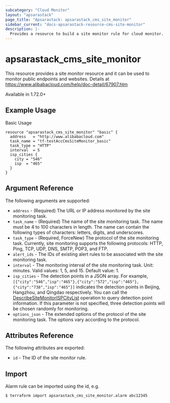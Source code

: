 ```yaml
---
subcategory: "Cloud Monitor"
layout: "apsarastack"
page_title: "Apsarastack: apsarastack_cms_site_monitor"
sidebar_current: "docs-apsarastack-resource-cms-site-monitor"
description: |-
  Provides a resource to build a site monitor rule for cloud monitor.
---
```


# apsarastack\_cms\_site\_monitor

This resource provides a site monitor resource and it can be used to monitor public endpoints and websites.
Details at https://www.alibabacloud.com/help/doc-detail/67907.htm

Available in 1.72.0+

## Example Usage

Basic Usage

```
resource "apsarastack_cms_site_monitor" "basic" {
  address   = "http://www.alibabacloud.com"
  task_name = "tf-testAccCmsSiteMonitor_basic"
  task_type = "HTTP"
  interval  = 5
  isp_cities {
    city = "546"
    isp  = "465"
  }
}
```

## Argument Reference

The following arguments are supported:

* `address` - (Required) The URL or IP address monitored by the site monitoring task.
* `task_name` - (Required) The name of the site monitoring task. The name must be 4 to 100 characters in length. The name can contain the following types of characters: letters, digits, and underscores.
* `task_type` - (Required, ForceNew) The protocol of the site monitoring task. Currently, site monitoring supports the following protocols: HTTP, Ping, TCP, UDP, DNS, SMTP, POP3, and FTP.
* `alert_ids` - The IDs of existing alert rules to be associated with the site monitoring task.
* `interval` - The monitoring interval of the site monitoring task. Unit: minutes. Valid values: 1, 5, and 15. Default value: 1.
* `isp_cities` - The detection points in a JSON array. For example, `[{"city":"546","isp":"465"},{"city":"572","isp":"465"},{"city":"738","isp":"465"}]` indicates the detection points in Beijing, Hangzhou, and Qingdao respectively. You can call the [DescribeSiteMonitorISPCityList](https://www.alibabacloud.com/help/en/doc-detail/115045.htm) operation to query detection point information. If this parameter is not specified, three detection points will be chosen randomly for monitoring.
* `options_json` - The extended options of the protocol of the site monitoring task. The options vary according to the protocol.

## Attributes Reference

The following attributes are exported:

* `id` - The ID of the site monitor rule.

## Import

Alarm rule can be imported using the id, e.g.

```
$ terraform import apsarastack_cms_site_monitor.alarm abc12345
```
